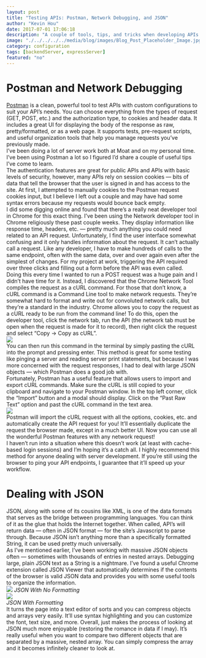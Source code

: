 ```yaml
---
layout: post
title: "Testing APIs: Postman, Network Debugging, and JSON"
author: "Kevin Hou"
date: 2017-07-01 17:06:18
description: "A couple of tools, tips, and tricks when developing APIs to improve your workflow."
image: "./../../../../media/blog/images/Blog_Post_Placeholder_Image.jpg"
category: configuration
tags: [backendServer, expressServer]
featured: "no"
---
```

# Postman and Network Debugging

<a href="https://www.getpostman.com/" target="_blank">Postman</a> is a clean, powerful tool to test APIs with custom configurations to suit your API’s needs. You can choose everything from the types of request (GET, POST, etc.) and the authorization type, to cookies and header data. It includes a great UI for displaying the body of the response as raw, pretty/formatted, or as a web page. It supports tests, pre-request scripts, and useful organization tools that help you manage requests you’ve previously made.
<br class="post-line-break">
I’ve been doing a lot of server work both at Moat and on my personal time. I’ve been using Postman a lot so I figured I’d share a couple of useful tips I’ve come to learn.
<br class="post-line-break">
The authentication features are great for public APIs and APIs with basic levels of security, however, many APIs rely on session cookies — bits of data that tell the browser that the user is signed in and has access to the site. At first, I attempted to manually cookies to the Postman request cookies input, but I believe I left out a couple and may have had some syntax errors because my requests would bounce back empty.
<br class="post-line-break">
I did some digging online and found that there’s a really neat developer tool in Chrome for this exact thing. I’ve been using the Network developer tool in Chrome religiously these past couple weeks. They display information like response time, headers, etc. — pretty much anything you could need related to an API request. Unfortunately, I find the user interface somewhat confusing and it only handles information about the request. It can’t actually call a request. Like any developer, I have to make hundreds of calls to the same endpoint, often with the same data, over and over again even after the simplest of changes. For my project at work, triggering the API required over three clicks and filling out a form before the API was even called. Doing this every time I wanted to run a POST request was a huge pain and I didn’t have time for it. Instead, I discovered that the Chrome Network Tool compiles the request as a cURL command. For those that don’t know, a cURL command is a Command Line tool to make network requests. They’re somewhat hard to format and write out for convoluted network calls, but they’re a standard in the industry. Chrome allows you to copy the request as a cURL ready to be run from the command line! To do this, open the developer tool, click the network tab, run the API (the network tab must be open when the request is made for it to record), then right click the request and select “Copy → Copy as cURL”.
<br class="post-line-break">
<img src="./../../../../media/blog/images/API-Testing/Chrome_Copy_cURL.png" class="iPhone-screenshots-large">
<br class="post-line-break">
You can then run this command in the terminal by simply pasting the cURL into the prompt and pressing enter. This method is great for some testing like pinging a server and reading server print statements, but because I was more concerned with the request responses, I had to deal with large JSON objects — which Postman does a good job with.
<br class="post-line-break">
Fortunately, Postman has a useful feature that allows users to import and export cURL commands. Make sure the cURL is still copied to your clipboard and navigate to your Postman window. In the top left corner, click the “Import” button and a modal should display. Click on the “Past Raw Text” option and past the cURL command in the text area.
<br class="post-line-break">
<img src="./../../../../media/blog/images/API-Testing/Postman_Import_cURL.png" class="iPhone-screenshots-large">
<br class="post-line-break">
Postman will import the cURL request with all the options, cookies, etc. and automatically create the API request for you! It’ll essentially duplicate the request the browser made, except in a much better UI. Now you can use all the wonderful Postman features with any network request!
<br class="post-line-break">
I haven’t run into a situation where this doesn’t work (at least with cache-based login sessions) and I’m hoping it’s a catch all. I highly recommend this method for anyone dealing with server development. If you’re still using the browser to ping your API endpoints, I guarantee that it’ll speed up your workflow.
<br class="post-line-break">

# Dealing with JSON
JSON, along with some of its cousins like XML, is one of the data formats that serves as the bridge between programming languages. You can think of it as the glue that holds the Internet together. When called, API’s will return data — often in JSON format — for the site’s Javascript to parse through. Because JSON isn’t anything more than a specifically formatted String, it can be used pretty much universally.
<br class="post-line-break">
As I’ve mentioned earlier, I’ve been working with massive JSON objects often — sometimes with thousands of entries in nested arrays. Debugging large, plain JSON text as a String is a nightmare. I’ve found a useful Chrome extension called JSON Viewer that automatically determines if the contents of the browser is valid JSON data and provides you with some useful tools to organize the information.
<br class="post-line-break">
<img src="./../../../../media/blog/images/API-Testing/Raw_JSON_Bad.png">
_JSON With No Formatting_
<br>
<img src="./../../../../media/blog/images/API-Testing/JSON_Viewer_Extension.png" class="iPhone-screenshots-large"><br>
_JSON With Formatting_
<br class="post-line-break">
It turns the page into a text editor of sorts and you can compress objects and arrays very easily. It’ll use syntax highlighting and you can customize the font, text size, and more. Overall, just makes the process of looking at JSON much more enjoyable (restoring the romance in data if I may). It’s really useful when you want to compare two different objects that are separated by a massive, nested array. You can simply compress the array and it becomes infinitely cleaner to look at.
